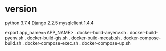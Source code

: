 # version
python 3.7.4
Django 2.2.5
mysqlclient 1.4.4

export app_name=<APP_NAME>
. docker-build-anyenv.sh
. docker-build-pyenv.sh
. docker-build-gis.sh
. docker-build-mecab.sh
. docker-compose-build.sh
. docker-compose-exec.sh
. docker-compose-up.sh

